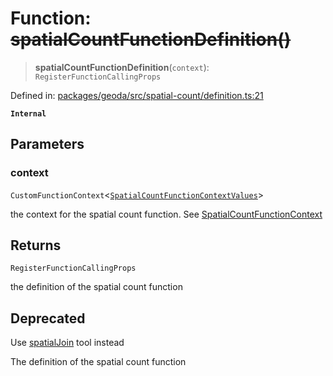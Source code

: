 # Function: ~~spatialCountFunctionDefinition()~~

> **spatialCountFunctionDefinition**(`context`): `RegisterFunctionCallingProps`

Defined in: [packages/geoda/src/spatial-count/definition.ts:21](https://github.com/GeoDaCenter/openassistant/blob/a9f2271d1019f6c25c10dd4b3bdb64fcf16999b2/packages/geoda/src/spatial-count/definition.ts#L21)

**`Internal`**

## Parameters

### context

`CustomFunctionContext`\<[`SpatialCountFunctionContextValues`](../type-aliases/SpatialCountFunctionContextValues.md)\>

the context for the spatial count function. See [SpatialCountFunctionContext](../type-aliases/SpatialCountFunctionContext.md)

## Returns

`RegisterFunctionCallingProps`

the definition of the spatial count function

## Deprecated

Use [spatialJoin](../variables/spatialJoin.md) tool instead

The definition of the spatial count function
